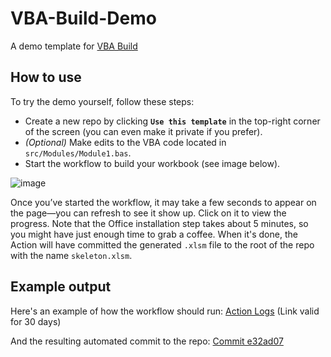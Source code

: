 # VBA-Build-Demo

A demo template for [VBA Build](https://github.com/marketplace/actions/vba-build)

## How to use

To try the demo yourself, follow these steps:

- Create a new repo by clicking **`Use this template`** in the top-right corner of the screen (you can even make it private if you prefer).
- *(Optional)* Make edits to the VBA code located in `src/Modules/Module1.bas`.
- Start the workflow to build your workbook (see image below).

![image](https://github.com/user-attachments/assets/9c4f06c3-f32c-42bd-8d9f-4da3cc664730)

Once you’ve started the workflow, it may take a few seconds to appear on the page—you can refresh to see it show up. Click on it to view the progress. Note that the Office installation step takes about 5 minutes, so you might have just enough time to grab a coffee. When it's done, the Action will have committed the generated `.xlsm` file to the root of the repo with the name `skeleton.xlsm`.

## Example output

Here's an example of how the workflow should run: [Action Logs](https://github.com/DecimalTurn/VBA-Build-Demo/actions/runs/14204873813) (Link valid for 30 days)

And the resulting automated commit to the repo: [Commit e32ad07](https://github.com/DecimalTurn/VBA-Build-Demo/commit/e32ad077a5fbce999e176761b4f7eb214450e8c4)

